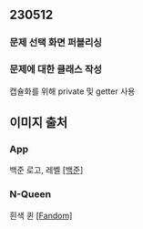 ## 230512
### 문제 선택 화면 퍼블리싱
### 문제에 대한 클래스 작성
캡슐화를 위해 private 및 getter 사용  


## 이미지 출처
### App
백준 로고, 레벨 [[백준]](https://www.acmicpc.net/problemset)
### N-Queen
흰색 퀸 [[Fandom]](https://chess.fandom.com/wiki/Queen)
